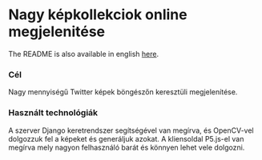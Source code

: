 # Nagy képkollekciok online megjelenitése

The README is also available in english [here](README_EN.md).

### Cél
Nagy mennyiségű Twitter képek böngészőn keresztüli megjelenítése. 

### Használt technológiák
A szerver Django keretrendszer segítségével van megírva, és OpenCV-vel dolgozzuk fel a képeket és generáljuk azokat. 
A kliensoldal P5.js-el van megírva mely nagyon felhasználó barát és könnyen lehet vele dolgozni.
